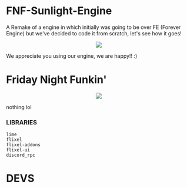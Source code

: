 # FNF-Sunlight-Engine
A Remake of a engine in which initially was going to be over FE (Forever Engine) but we've decided to code it from scratch, let's see how it goes!

<p align="center">
<img src="https://art.ngfiles.com/medium_views/5563000/5563765_619031_willzinhu_sunlightengine.7856f10b77a8e6aff49918f3dd8f0846.webp?f1711488491">
</p>

We appreciate you using our engine, we are happy!! :)

# Friday Night Funkin'

<p align="center">
<img src="https://art.ngfiles.com/medium_views/5563000/5563765_619031_willzinhu_sunlightengine.7856f10b77a8e6aff49918f3dd8f0846.webp?f1711488491">
</p>

nothing lol

### LIBRARIES
```
lime
flixel
flixel-addons
flixel-ui
discord_rpc 
```

# DEVS

